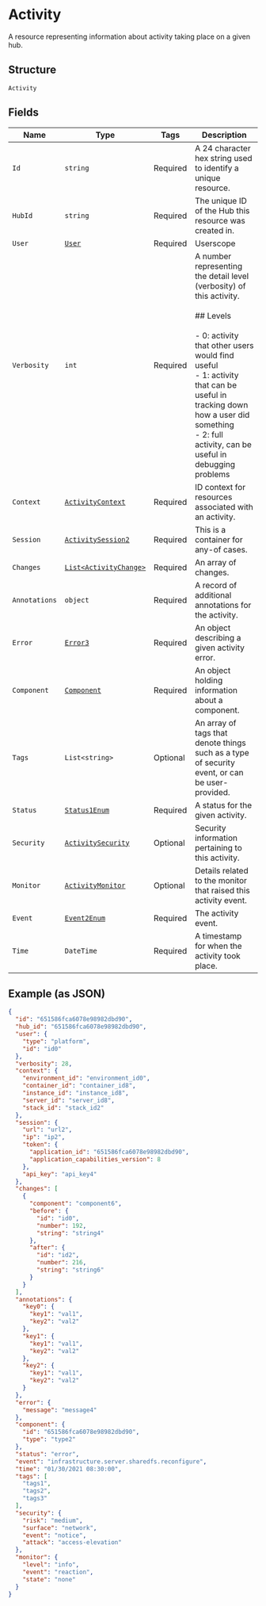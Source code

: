 
# Activity

A resource representing information about activity taking place on a given hub.

## Structure

`Activity`

## Fields

| Name | Type | Tags | Description |
|  --- | --- | --- | --- |
| `Id` | `string` | Required | A 24 character hex string used to identify a unique resource. |
| `HubId` | `string` | Required | The unique ID of the Hub this resource was created in. |
| `User` | [`User`](../../doc/models/user.md) | Required | Userscope |
| `Verbosity` | `int` | Required | A number representing the detail level (verbosity) of this activity.<br><br>## Levels<br><br>- 0: activity that other users would find useful<br>- 1: activity that can be useful in tracking down how a user did something<br>- 2: full activity, can be useful in debugging problems |
| `Context` | [`ActivityContext`](../../doc/models/activity-context.md) | Required | ID context for resources associated with an activity. |
| `Session` | [`ActivitySession2`](../../doc/models/containers/activity-session-2.md) | Required | This is a container for any-of cases. |
| `Changes` | [`List<ActivityChange>`](../../doc/models/activity-change.md) | Required | An array of changes. |
| `Annotations` | `object` | Required | A record of additional annotations for the activity. |
| `Error` | [`Error3`](../../doc/models/error-3.md) | Required | An object describing a given activity error. |
| `Component` | [`Component`](../../doc/models/component.md) | Required | An object holding information about a component. |
| `Tags` | `List<string>` | Optional | An array of tags that denote things such as a type of security event, or can be user-provided. |
| `Status` | [`Status1Enum`](../../doc/models/status-1-enum.md) | Required | A status for the given activity. |
| `Security` | [`ActivitySecurity`](../../doc/models/activity-security.md) | Optional | Security information pertaining to this activity. |
| `Monitor` | [`ActivityMonitor`](../../doc/models/activity-monitor.md) | Optional | Details related to the monitor that raised this activity event. |
| `Event` | [`Event2Enum`](../../doc/models/event-2-enum.md) | Required | The activity event. |
| `Time` | `DateTime` | Required | A timestamp for when the activity took place. |

## Example (as JSON)

```json
{
  "id": "651586fca6078e98982dbd90",
  "hub_id": "651586fca6078e98982dbd90",
  "user": {
    "type": "platform",
    "id": "id0"
  },
  "verbosity": 28,
  "context": {
    "environment_id": "environment_id0",
    "container_id": "container_id8",
    "instance_id": "instance_id8",
    "server_id": "server_id8",
    "stack_id": "stack_id2"
  },
  "session": {
    "url": "url2",
    "ip": "ip2",
    "token": {
      "application_id": "651586fca6078e98982dbd90",
      "application_capabilities_version": 8
    },
    "api_key": "api_key4"
  },
  "changes": [
    {
      "component": "component6",
      "before": {
        "id": "id0",
        "number": 192,
        "string": "string4"
      },
      "after": {
        "id": "id2",
        "number": 216,
        "string": "string6"
      }
    }
  ],
  "annotations": {
    "key0": {
      "key1": "val1",
      "key2": "val2"
    },
    "key1": {
      "key1": "val1",
      "key2": "val2"
    },
    "key2": {
      "key1": "val1",
      "key2": "val2"
    }
  },
  "error": {
    "message": "message4"
  },
  "component": {
    "id": "651586fca6078e98982dbd90",
    "type": "type2"
  },
  "status": "error",
  "event": "infrastructure.server.sharedfs.reconfigure",
  "time": "01/30/2021 08:30:00",
  "tags": [
    "tags1",
    "tags2",
    "tags3"
  ],
  "security": {
    "risk": "medium",
    "surface": "network",
    "event": "notice",
    "attack": "access-elevation"
  },
  "monitor": {
    "level": "info",
    "event": "reaction",
    "state": "none"
  }
}
```

